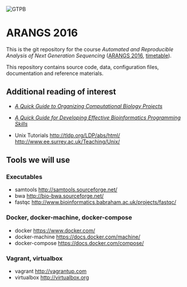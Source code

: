 ![GTPB](http://gtpb.igc.gulbenkian.pt/bicourses/images/GTPB2015logo.png "GTPB")

# ARANGS 2016

This is the git repository for the course
*Automated and Reproducible Analysis of Next Generation Sequencing*
([ARANGS 2016](http://gtpb.igc.gulbenkian.pt/bicourses/ARANGS16),
[timetable](http://gtpb.igc.gulbenkian.pt/bicourses/ARANGS16/timetable.html)).

This repository contains source code, data, configuration files, documentation and
reference materials.

## Additional reading of interest

* [_A Quick Guide to Organizing Computational Biology Projects_](http://dx.doi.org/10.1371/journal.pcbi.1000424)

* [_A Quick Guide for Developing Effective Bioinformatics Programming Skills_](http://dx.doi.org/10.1371/journal.pcbi.1000589)

* Unix Tutorials
http://tldp.org/LDP/abs/html/
http://www.ee.surrey.ac.uk/Teaching/Unix/

<!--
## NGS reference materials

The following are somewhat old and a bit out of scope for the course, but might still be interesting:

* DNA Sequencing Technologies
http://www.nature.com/scitable/topicpage/DNA-Sequencing-Technologies-690

* "The Sanger FASTQ file format for sequences with quality scores, and the Solexa/Illumina FASTQ variants"
http://dx.doi.org/10.1093%2Fnar%2Fgkp1137

* "A Practical Comparison of De Novo Genome Assembly Software Tools for Next-Generation Sequencing Technologies"
http://dx.doi.org/10.1371/journal.pone.0017915

* "A beginner's guide to eukaryotic genome annotation"
http://dx.doi.org/10.1038/nrg3174

* NGS glossary spreadsheet
https://docs.google.com/spreadsheet/ccc?key=0Av8UW3JvZsgcdE9wZW1sYzlCQWFwNjBXLWMtQzZLN3c#gid=0

* NGS platforms
https://docs.google.com/document/pub?id=1rYbBPELjjezRVjkQfkulJI2jNxL5LsRuNXVv_CxCpd4

## Syntax Format Descriptions

* SAM/BAM http://samtools.sourceforge.net/SAM1.pdf
* VCF Format http://www.1000genomes.org/wiki/Analysis/Variant%20Call%20Format/vcf-variant-call-format-version-40
* FASTQ http://maq.sourceforge.net/fastq.shtml
* Sequence file formats http://bioinf.comav.upv.es/courses/sequence_analysis/sequence_file_formats.html

-->

## Tools we will use

### Executables

* samtools http://samtools.sourceforge.net/
* bwa http://bio-bwa.sourceforge.net/
* fastqc http://www.bioinformatics.babraham.ac.uk/projects/fastqc/

### Docker, docker-machine, docker-compose

* docker https://www.docker.com/
* docker-machine https://docs.docker.com/machine/
* docker-compose https://docs.docker.com/compose/

### Vagrant, virtualbox

- vagrant http://vagrantup.com
- virtualbox http://virtualbox.org
